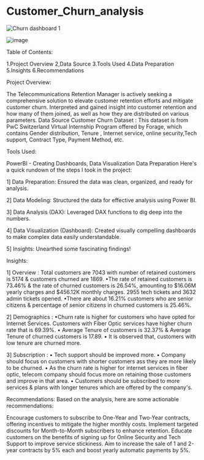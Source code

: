 # Customer_Churn_analysis


![Churn dashboard 1](https://github.com/San-sangeetha/Customer_Churn_analysis/assets/168886424/668bc820-1752-42fe-adc8-fcc14132c7a4)

![image](https://github.com/San-sangeetha/Customer_Churn_analysis/assets/168886424/8ce04f97-fdaa-4486-bd10-9039a6f2acd7)

Table of Contents:

1.Project Overview
2,Data Source
3.Tools Used
4.Data Preparation
5.Insights
6.Recommendations

Project Overview:

The Telecommunications Retention Manager is actively seeking a comprehensive solution to elevate customer retention efforts and mitigate customer churn.
Interpreted and gained insight into customer retention and how many of them joined, as well as how they are distributed on various parameters.
Data Source
Customer Churn Dataset : This dataset is from PwC Switzerland Virtual Internship Program offered by Forage, which contains Gender distribution, Tenure , Internet service, online security,Tech support, Contract Type, Payment Method, etc.

Tools Used:

PowerBI - Creating Dashboards, Data Visualization
Data Preparation
Here's a quick rundown of the steps I took in the project:

1️] Data Preparation: Ensured the data was clean, organized, and ready for analysis.

2️] Data Modeling: Structured the data for effective analysis using Power BI.

3️] Data Analysis (DAX): Leveraged DAX functions to dig deep into the numbers.

4️] Data Visualization (Dashboard): Created visually compelling dashboards to make complex data easily understandable.

5️] Insights: Unearthed some fascinating findings!

Insights:

1️] Overview : Total customers are 7043 with number of retained customers is 5174 & customers churned are 1869. •The rate of retained customers is 73.46% & the rate of churned customers is 26.54%, amounting to $16.06M yearly charges and $456.12K monthly charges. 2955 tech tickets and 3632 admin tickets opened. •There are about 16.21% customers who are senior citizens & percentage of senior citizens in churned customers is 25.46%.

2️] Demographics : •Churn rate is higher for customers who have opted for Internet Services. Customers with Fiber Optic services have higher churn rate that is 69.39%. • Average Tenure of customers is 32.37% & Average Tenure of churned customers is 17.89. • It is observed that, customers with low tenure are churned more.

3️] Subscription : • Tech support should be improved more. • Company should focus on customers with shorter customers ass they are more likely to be churned. • As the churn rate is higher for internet services in fiber optic, telecom company should focus more on retaining those customers and improve in that area. • Customers should be subscribed to more services & plans with longer tenures which are offered by the company's.

Recommendations:
Based on the analysis, here are some actionable recommendations:

Encourage customers to subscribe to One-Year and Two-Year contracts, offering incentives to mitigate the higher monthly costs.
Implement targeted discounts for Month-to-Month subscribers to enhance retention.
Educate customers on the benefits of signing up for Online Security and Tech Support to improve service stickiness.
Aim to increase the sale of 1 and 2-year contracts by 5% each and boost yearly automatic payments by 5%.
